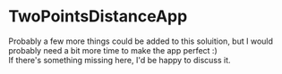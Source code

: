 # TwoPointsDistanceApp

Probably a few more things could be added to this soluition, but I would probably need a bit more time to make the app perfect :) <br /> 
If there's something missing here, I'd be happy to discuss it.
